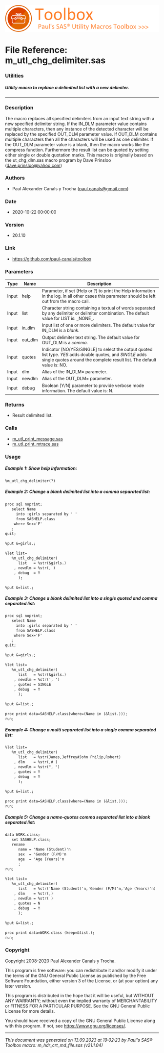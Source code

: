 ![../../misc/images/doc_header.png](../../misc/images/doc_header.png)
# 
# File Reference: m_utl_chg_delimiter.sas

### Utilities

##### Utility macro to replace a delimited list with a new delimiter.

***

### Description
The macro replaces all specified delimiters from an input text string with a new specified delimiter string. If the IN_DLM parameter value contains multiple characters, then any instance of the detected character will be replaced by the specified OUT_DLM parameter value. If OUT_DLM contains multiple characters then all the characters will be used as one delimiter. If the OUT_DLM parameter value is a blank, then the macro works like the compress function. Furthermore the result list can be quoted by setting either single or double quotation marks. This macro is originally based on the ut_chg_dlm.sas macro program by Dave Prinsloo (dave.prinsloo@yahoo.com)

### Authors
* Paul Alexander Canals y Trocha (paul.canals@gmail.com)

### Date
* 2020-10-22 00:00:00

### Version
* 20.1.10

### Link
* https://github.com/paul-canals/toolbox

### Parameters
| Type | Name | Description |
| ---- | ---- | ----------- |
| Input | help | Parameter, if set (Help or ?) to print the Help information in the log. In all other cases this parameter should be left out from the macro call. |
| Input | list | Character string containing a textual of words separated by any delimiter or delimiter combination. The default value for LIST is: \_NONE\_. |
| Input | in_dlm | Input list of one or more delimiters. The default value for IN_DLM is a _blank_. |
| Input | out_dlm | Output delimiter text string. The default value for OUT_DLM is a _comma_. |
| Input | quotes | Indicator [NO/YES/SINGLE] to select the output quoted list type. _YES_ adds double quotes, and _SINGLE_ adds single quotes around the complete result list. The default value is: NO. |
| Input | dlm | Alias of the IN_DLM= parameter. |
| Input | newdlm | Alias of the OUT_DLM= parameter. |
| Input | debug | Boolean [Y/N] parameter to provide verbose mode information. The default value is: N. |

### Returns
* Result delimited list.

### Calls
* [m_utl_print_message.sas](m_utl_print_message.md)
* [m_utl_print_mtrace.sas](m_utl_print_mtrace.md)

### Usage

##### Example 1: Show help information:
```sas
%m_utl_chg_delimiter(?)
```

##### Example 2: Change a blank delimited list into a comma separated list:
```sas
proc sql noprint;
   select Name
     into :girls separated by ' '
     from SASHELP.class
    where Sex='F'
   ;
quit;

%put &=girls.;

%let list=
   %m_utl_chg_delimiter(
      list   = %str(&girls.)
    , newdlm = %str(, )
    , debug  = Y
      );

%put &=list.;

```

##### Example 3: Change a blank delimited list into a single quoted and comma separated list:
```sas
proc sql noprint;
   select Name
     into :girls separated by ' '
     from SASHELP.class
    where Sex='F'
   ;
quit;

%put &=girls.;

%let list=
   %m_utl_chg_delimiter(
      list   = %str(&girls.)
    , newdlm = %str(', ')
    , quotes = SINGLE
    , debug  = Y
      );

%put &=list.;

proc print data=SASHELP.class(where=(Name in (&list.)));
run;

```

##### Example 4: Change a multi separated list into a single comma separated list:
```sas
%let list=
   %m_utl_chg_delimiter(
      list   = %str(James,Jeffrey#John Philip,Robert)
    , dlm    = %str(,# )
    , newdlm = %str(", ")
    , quotes = Y
    , debug  = Y
      );

%put &=list.;

proc print data=SASHELP.class(where=(Name in (&list.)));
run;

```

##### Example 5: Change a name-quotes comma separated list into a blank separated list:
```sas
data WORK.class;
   set SASHELP.class;
   rename
      name = 'Name (Student)'n
      sex  = 'Gender (F/M)'n
      age  = 'Age (Years)'n
      ;
run;

%let list=
   %m_utl_chg_delimiter(
      list   = %str('Name (Student)'n,'Gender (F/M)'n,'Age (Years)'n)
    , dlm    = %str(,)
    , newdlm = %str( )
    , quotes = N
    , debug  = Y
      );

%put &=list.;

proc print data=WORK.class (keep=&list.);
run;

```

### Copyright
Copyright 2008-2020 Paul Alexander Canals y Trocha. 
 
This program is free software: you can redistribute it and/or modify 
it under the terms of the GNU General Public License as published by 
the Free Software Foundation, either version 3 of the License, or 
(at your option) any later version. 
 
This program is distributed in the hope that it will be useful, 
but WITHOUT ANY WARRANTY; without even the implied warranty of 
MERCHANTABILITY or FITNESS FOR A PARTICULAR PURPOSE. See the 
GNU General Public License for more details. 
 
You should have received a copy of the GNU General Public License 
along with this program. If not, see <https://www.gnu.org/licenses/>. 


***
*This document was generated on 13.09.2023 at 19:02:23  by Paul's SAS&reg; Toolbox macro: m_hdr_crt_md_file.sas (v21.1.04)*
